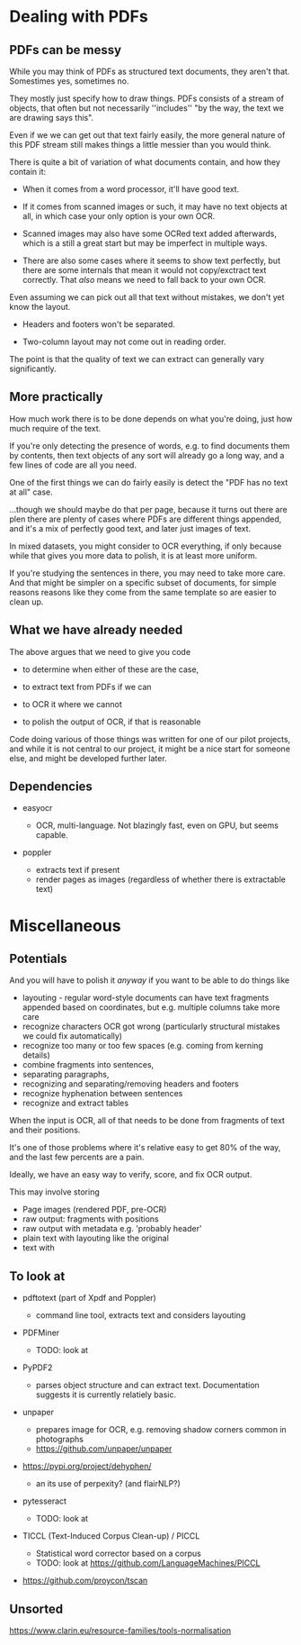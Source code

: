 
# Dealing with PDFs

## PDFs can be messy

While you may think of PDFs as structured text documents, they aren't that.
Somestimes yes, sometimes no.

They mostly just specify how to draw things. PDFs consists of a stream of objects,
that often but not necessarily ''includes'' "by the way, the text we are drawing says this".


Even if we we can get out that text fairly easily, the more general nature of this PDF stream 
still makes things a little messier than you would think. 

There is quite a bit of variation of what documents contain, and how they contain it:
* When it comes from a word processor, it'll have good text.

* If it comes from scanned images or such, it may have no text objects at all,
  in which case your only option is your own OCR.

* Scanned images may also have some OCRed text added afterwards, which is a still a great start but may be imperfect in multiple ways.

* There are also some cases where it seems to show text perfectly, but there are some internals
  that mean it would not copy/exctract text correctly.
  That _also_ means we need to fall back to your own OCR.


Even assuming we can pick out all that text without mistakes, we don't yet know the layout.
* Headers and footers won't be separated.

* Two-column layout may not come out in reading order.


The point is that the quality of text we can extract can generally vary significantly.



## More practically

How much work there is to be done depends on what you're doing,
just how much require of the text.


If you're only detecting the presence of words, 
e.g. to find documents them by contents,
then text objects of any sort will already go a long way,
and a few lines of code are all you need.


One of the first things we can do fairly easily is detect the "PDF has no text at all" case.

...though we should maybe do that per page, because it turns out there are plen  there are plenty of cases where PDFs are different things appended,
and it's a mix of perfectly good text, and later just images of text.

In mixed datasets, you might consider to OCR everything, if only because while that gives you more data to polish, it is at least more uniform.


If you're studying the sentences in there, you may need to take more care.
And that might be simpler on a specific subset of documents, 
for simple reasons reasons like they come from the same template so are easier to clean up.


## What we have already needed

The above argues that we need to give you code 
- to determine when either of these are the case,

- to extract text from PDFs if we can

- to OCR it where we cannot

- to polish the output of OCR, if that is reasonable


Code doing various of those things was written for one of our pilot projects,
and while it is not central to our project, it might be a nice start for someone else,
and might be developed further later.


## Dependencies

* easyocr
  * OCR, multi-language. Not blazingly fast, even on GPU, but seems capable.

* poppler
  * extracts text if present
  * render pages as images (regardless of whether there is extractable text)



# Miscellaneous

## Potentials

And you will have to polish it _anyway_ if you want to be able to do things like 
* layouting - regular word-style documents can have text fragments appended based on coordinates, but e.g. multiple columns take more care
* recognize characters OCR got wrong (particularly structural mistakes we could fix automatically)
* recognize too many or too few spaces (e.g. coming from kerning details)
* combine fragments into sentences, 
* separating paragraphs,
* recognizing and separating/removing headers and footers
* recognize hyphenation between sentences
* recognize and extract tables


When the input is OCR, all of that needs to be done from fragments of text and their positions.

It's one of those problems where it's relative easy to get 80% of the way, 
and the last few percents are a pain.

Ideally, we have an easy way to verify, score, and fix OCR output.

This may involve storing
* Page images (rendered PDF, pre-OCR)
* raw output: fragments with positions
* raw output with metadata e.g. 'probably header'
* plain text with layouting like the original 
* text with




## To look at

* pdftotext (part of Xpdf and Poppler)
  * command line tool, extracts text and considers layouting 

* PDFMiner 
  * TODO: look at

* PyPDF2
  * parses object structure and can extract text. Documentation suggests it is currently relatiely basic.

* unpaper
  * prepares image for OCR, e.g. removing shadow corners common in photographs
  * https://github.com/unpaper/unpaper

* https://pypi.org/project/dehyphen/
  * an its use of perpexity? (and flairNLP?) 

* pytesseract
  * TODO: look at

* TICCL (Text-Induced Corpus Clean-up) / PICCL
  * Statistical word corrector based on a corpus
  * TODO: look at
  https://github.com/LanguageMachines/PICCL

* https://github.com/proycon/tscan


## Unsorted

https://www.clarin.eu/resource-families/tools-normalisation

